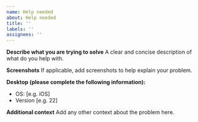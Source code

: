 ```yaml
---
name: Help needed
about: Help needed
title: ''
labels: ''
assignees: ''
---
```


**Describe what you are trying to solve**
A clear and concise description of what do you help with.

**Screenshots**
If applicable, add screenshots to help explain your problem.

**Desktop (please complete the following information):**

- OS: [e.g. iOS]
- Version [e.g. 22]

**Additional context**
Add any other context about the problem here.
